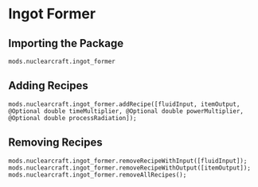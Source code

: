 # Ingot Former

## Importing the Package
`mods.nuclearcraft.ingot_former`

## Adding Recipes
```zenscript
mods.nuclearcraft.ingot_former.addRecipe([fluidInput, itemOutput, @Optional double timeMultiplier, @Optional double powerMultiplier, @Optional double processRadiation]);
```

## Removing Recipes
```zenscript
mods.nuclearcraft.ingot_former.removeRecipeWithInput([fluidInput]);
mods.nuclearcraft.ingot_former.removeRecipeWithOutput([itemOutput]);
mods.nuclearcraft.ingot_former.removeAllRecipes();
```